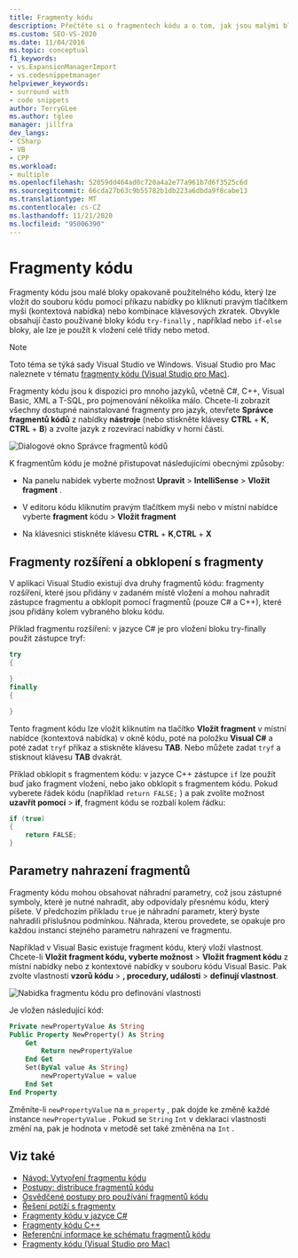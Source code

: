 ```yaml
---
title: Fragmenty kódu
description: Přečtěte si o fragmentech kódu a o tom, jak jsou malými bloky opakovaně použitelného kódu, který lze vložit do souboru kódu.
ms.custom: SEO-VS-2020
ms.date: 11/04/2016
ms.topic: conceptual
f1_keywords:
- vs.ExpansionManagerImport
- vs.codesnippetmanager
helpviewer_keywords:
- surround with
- code snippets
author: TerryGLee
ms.author: tglee
manager: jillfra
dev_langs:
- CSharp
- VB
- CPP
ms.workload:
- multiple
ms.openlocfilehash: 52059dd464ad0c720a4a2e77a961b7d6f3525c6d
ms.sourcegitcommit: 66cda27b63c9b55782b1db223a6dbda9f8cabe13
ms.translationtype: MT
ms.contentlocale: cs-CZ
ms.lasthandoff: 11/21/2020
ms.locfileid: "95006390"
---
```

# <a name="code-snippets"></a>Fragmenty kódu

Fragmenty kódu jsou malé bloky opakovaně použitelného kódu, který lze vložit do souboru kódu pomocí příkazu nabídky po kliknutí pravým tlačítkem myši (kontextová nabídka) nebo kombinace klávesových zkratek. Obvykle obsahují často používané bloky kódu `try-finally` , například nebo `if-else` bloky, ale lze je použít k vložení celé třídy nebo metod.

> [!NOTE]
> Toto téma se týká sady Visual Studio ve Windows. Visual Studio pro Mac naleznete v tématu [fragmenty kódu (Visual Studio pro Mac)](/visualstudio/mac/snippets).

Fragmenty kódu jsou k dispozici pro mnoho jazyků, včetně C#, C++, Visual Basic, XML a T-SQL, pro pojmenování několika málo. Chcete-li zobrazit všechny dostupné nainstalované fragmenty pro jazyk, otevřete **Správce fragmentů kódů** z nabídky **nástroje** (nebo stiskněte klávesy **CTRL** + **K**, **CTRL** + **B**) a zvolte jazyk z rozevírací nabídky v horní části.

![Dialogové okno Správce fragmentů kódů](media/code-snippets-manager.png)

K fragmentům kódu je možné přistupovat následujícími obecnými způsoby:

- Na panelu nabídek vyberte možnost **Upravit**  >  **IntelliSense**  >  **Vložit fragment** .

- V editoru kódu kliknutím pravým tlačítkem myši nebo v místní nabídce vyberte **fragment** kódu  >  **Vložit fragment**

- Na klávesnici stiskněte klávesu **CTRL** + **K**,**CTRL** + **X**

## <a name="expansion-snippets-and-surround-with-snippets"></a>Fragmenty rozšíření a obklopení s fragmenty

V aplikaci Visual Studio existují dva druhy fragmentů kódu: fragmenty rozšíření, které jsou přidány v zadaném místě vložení a mohou nahradit zástupce fragmentu a obklopit pomocí fragmentů (pouze C# a C++), které jsou přidány kolem vybraného bloku kódu.

Příklad fragmentu rozšíření: v jazyce C# je pro vložení bloku try-finally použit zástupce tryf:

```csharp
try
{

}
finally
{

}
```

Tento fragment kódu lze vložit kliknutím na tlačítko **Vložit fragment** v místní nabídce (kontextová nabídka) v okně kódu, poté na položku **Visual C#** a poté zadat `tryf` příkaz a stiskněte klávesu **TAB**. Nebo můžete zadat `tryf` a stisknout klávesu **TAB** dvakrát.

Příklad obklopit s fragmentem kódu: v jazyce C++ zástupce `if` lze použít buď jako fragment vložení, nebo jako obklopit s fragmentem kódu. Pokud vyberete řádek kódu (například `return FALSE;` ) a pak zvolíte možnost **uzavřít pomocí**  >  **if**, fragment kódu se rozbalí kolem řádku:

```cpp
if (true)
{
    return FALSE;
}
```

## <a name="snippet-replacement-parameters"></a>Parametry nahrazení fragmentů

Fragmenty kódu mohou obsahovat náhradní parametry, což jsou zástupné symboly, které je nutné nahradit, aby odpovídaly přesnému kódu, který píšete. V předchozím příkladu `true` je náhradní parametr, který byste nahradili příslušnou podmínkou. Náhrada, kterou provedete, se opakuje pro každou instanci stejného parametru nahrazení ve fragmentu.

Například v Visual Basic existuje fragment kódu, který vloží vlastnost. Chcete-li **Vložit fragment kódu, vyberte možnost**  >  **Vložit fragment kódu** z místní nabídky nebo z kontextové nabídky v souboru kódu Visual Basic. Pak zvolte vlastnosti **vzorů kódu**  >  **, procedury, události**  >  **definují vlastnost**.

![Nabídka fragmentu kódu pro definování vlastnosti](media/code-snippets-vb-property.png)

Je vložen následující kód:

```vb
Private newPropertyValue As String
Public Property NewProperty() As String
    Get
        Return newPropertyValue
    End Get
    Set(ByVal value As String)
        newPropertyValue = value
    End Set
End Property
```

Změníte-li `newPropertyValue` na `m_property` , pak dojde ke změně každé instance `newPropertyValue` . Pokud se `String` `Int` v deklaraci vlastnosti změní na, pak je hodnota v metodě set také změněna na `Int` .

## <a name="see-also"></a>Viz také

- [Návod: Vytvoření fragmentu kódu](../ide/walkthrough-creating-a-code-snippet.md)
- [Postupy: distribuce fragmentů kódu](../ide/how-to-distribute-code-snippets.md)
- [Osvědčené postupy pro používání fragmentů kódu](../ide/best-practices-for-using-code-snippets.md)
- [Řešení potíží s fragmenty](../ide/troubleshooting-snippets.md)
- [Fragmenty kódu v jazyce C#](../ide/visual-csharp-code-snippets.md)
- [Fragmenty kódu C++](../ide/visual-cpp-code-snippets.md)
- [Referenční informace ke schématu fragmentů kódu](../ide/code-snippets-schema-reference.md)
- [Fragmenty kódu (Visual Studio pro Mac)](/visualstudio/mac/snippets)
